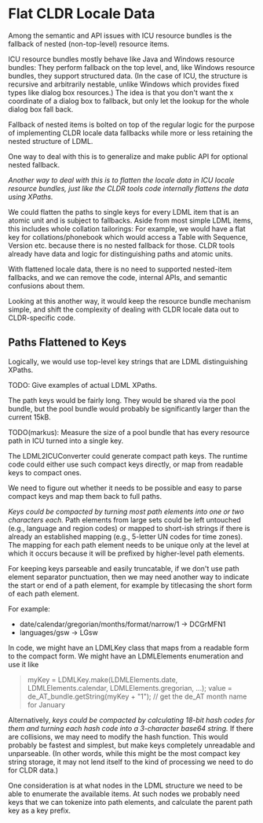 # Flat CLDR Locale Data

Among the semantic and API issues with ICU resource bundles is the fallback of
nested (non-top-level) resource items.

ICU resource bundles mostly behave like Java and Windows resource bundles: They
perform fallback on the top level, and, like Windows resource bundles, they
support structured data. (In the case of ICU, the structure is recursive and
arbitrarily nestable, unlike Windows which provides fixed types like dialog box
resources.) The idea is that you don't want the x coordinate of a dialog box to
fallback, but only let the lookup for the whole dialog box fall back.

Fallback of nested items is bolted on top of the regular logic for the purpose
of implementing CLDR locale data fallbacks while more or less retaining the
nested structure of LDML.

One way to deal with this is to generalize and make public API for optional
nested fallback.

*Another way to deal with this is to flatten the locale data in ICU locale
resource bundles, just like the CLDR tools code internally flattens the data
using XPaths.*

We could flatten the paths to single keys for every LDML item that is an atomic
unit and is subject to fallbacks. Aside from most simple LDML items, this
includes whole collation tailorings: For example, we would have a flat key for
collations/phonebook which would access a Table with Sequence, Version etc.
because there is no nested fallback for those. CLDR tools already have data and
logic for distinguishing paths and atomic units.

With flattened locale data, there is no need to supported nested-item fallbacks,
and we can remove the code, internal APIs, and semantic confusions about them.

Looking at this another way, it would keep the resource bundle mechanism simple,
and shift the complexity of dealing with CLDR locale data out to CLDR-specific
code.

## Paths Flattened to Keys

Logically, we would use top-level key strings that are LDML distinguishing
XPaths.

TODO: Give examples of actual LDML XPaths.

The path keys would be fairly long. They would be shared via the pool bundle,
but the pool bundle would probably be significantly larger than the current
15kB.

TODO(markus): Measure the size of a pool bundle that has every resource path in
ICU turned into a single key.

The LDML2ICUConverter could generate compact path keys. The runtime code could
either use such compact keys directly, or map from readable keys to compact
ones.

We need to figure out whether it needs to be possible and easy to parse compact
keys and map them back to full paths.

*Keys could be compacted by turning most path elements into one or two
characters each.* Path elements from large sets could be left untouched (e.g.,
language and region codes) or mapped to short-ish strings if there is already an
established mapping (e.g., 5-letter UN codes for time zones). The mapping for
each path element needs to be unique only at the level at which it occurs
because it will be prefixed by higher-level path elements.

For keeping keys parseable and easily truncatable, if we don't use path element
separator punctuation, then we may need another way to indicate the start or end
of a path element, for example by titlecasing the short form of each path
element.

For example:

*   date/calendar/gregorian/months/format/narrow/1 → DCGrMFN1
*   languages/gsw → LGsw

In code, we might have an LDMLKey class that maps from a readable form to the
compact form. We might have an LDMLElements enumeration and use it like

> myKey = LDMLKey.make(LDMLElements.date, LDMLElements.calendar,
> LDMLElements.gregorian, ...);
> value = de_AT_bundle.getString(myKey + "1"); // get the de_AT month name for
> January

Alternatively, *keys could be compacted by calculating 18-bit hash codes for
them and turning each hash code into a 3-character base64 string.* If there are
collisions, we may need to modify the hash function. This would probably be
fastest and simplest, but make keys completely unreadable and unparseable. (In
other words, while this might be the most compact key string storage, it may not
lend itself to the kind of processing we need to do for CLDR data.)

One consideration is at what nodes in the LDML structure we need to be able to
enumerate the available items. At such nodes we probably need keys that we can
tokenize into path elements, and calculate the parent path key as a key prefix.
